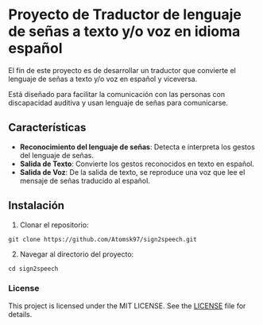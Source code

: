 # Proyecto de Traductor de lenguaje de señas a texto y/o voz en idioma español

El fin de este proyecto es de desarrollar un traductor que convierte el lenguaje de señas a texto y/o voz en español y viceversa.

Está diseñado para facilitar la comunicación con las personas con discapacidad auditiva y usan lenguaje de señas para comunicarse.

## Características

- **Reconocimiento del lenguaje de señas**: Detecta e interpreta los gestos del lenguaje de señas.
- **Salida de Texto**: Convierte los gestos reconocidos en texto en español.
- **Salida de Voz**: De la salida de texto, se reproduce una voz que lee el mensaje de señas traducido al español.


## Instalación

1. Clonar el repositorio:
```shell
git clone https://github.com/Atomsk97/sign2speech.git
```

2. Navegar al directorio del proyecto:
```shell
cd sign2speech
```

### License
This project is licensed under the MIT LICENSE. See the [LICENSE](./LICENSE) file for details.